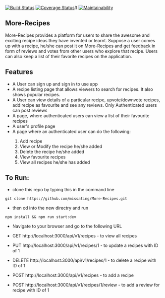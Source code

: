 [![Build Status](https://travis-ci.org/missating/More-Recipes.svg?branch=develop)](https://travis-ci.org/missating/More-Recipes)
[![Coverage Status](https://coveralls.io/repos/github/missating/More-Recipes/badge.svg?branch=develop)](https://coveralls.io/github/missating/More-Recipes?branch=develop)ß
[![Maintainability](https://api.codeclimate.com/v1/badges/3de0dc6a00a683e72f5f/maintainability)](https://codeclimate.com/github/missating/More-Recipes/maintainability)


## More-Recipes

More-Recipes provides a platform for users to share the awesome and exciting recipe ideas they have invented or learnt.
Suppose a user comes up with a recipe, he/she can post it on More-Recipes and get feedback in form of reviews and votes from other users who explore that recipe. Users can also keep a list of their favorite recipes on the application.

 ## Features
<ul>
<li>A User can sign up and sign in to use app</li>
    
<li>A recipe listing page that allows viewers to search for recipes. It also shows popular recipes.</li>

<li>A User can view details of a particular recipe, upvote/downvote recipes, add recipe as favourite and see any reviews. Only Authenticated users can post reviews</li>

<li>A page, where authenticated users can view a list of their favourite recipes</li>

<li>A user's profile page</li>

<li>A page where an authenticated user can do the following:</li>
        <ol>
        <li> Add recipe</li>
        <li> View or Modify the recipe he/she added</li>
        <li> Delete the recipe he/she added </li>
        <li> View favourite recipes </li>
        <li> View all recipes he/she has added </li>
        </ol>

</ul>

## To Run:

* clone this repo by typing this in the command line

```
git clone https://github.com/missating/More-Recipes.git
```

* then cd into the new directry and run

```
npm install && npm run start:dev
```

* Navigate to your browser and go to the following URL

* GET http://localhost:3000/api/v1/recipes - to view all recipes

* PUT http://localhost:3000/api/v1/recipes/1 - to update a recipes with ID of 1

* DELETE http://localhost:3000/api/v1/recipes/1 - to delete a recipe with ID of 1

* POST http://localhost:3000/api/v1/recipes - to add a recipe

* POST http://localhost:3000/api/v1/recipes/1/review - to add a review for recipe with ID of 1
